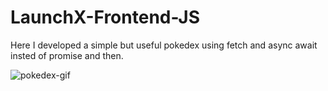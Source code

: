 # LaunchX-Frontend-JS
Here I developed a simple but useful pokedex using fetch and async await insted of promise and then.

![pokedex-gif](https://user-images.githubusercontent.com/49161822/160225002-54a27252-34d9-4a13-bfd2-9590e2dfbfea.gif)
